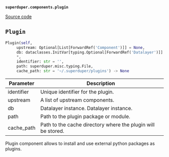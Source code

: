 **`superduper.components.plugin`** 

[Source code](https://github.com/superduper-io/superduper/blob/main/superduper/components/plugin.py)

## `Plugin` 

```python
Plugin(self,
     upstream: Optional[List[ForwardRef('Component')]] = None,
     db: dataclasses.InitVar[typing.Optional[ForwardRef('Datalayer')]] = None,
     *,
     identifier: str = '',
     path: superduper.misc.typing.File,
     cache_path: str = '~/.superduper/plugins') -> None
```
| Parameter | Description |
|-----------|-------------|
| identifier | Unique identifier for the plugin. |
| upstream | A list of upstream components. |
| db | Datalayer instance. Datalayer instance. |
| path | Path to the plugin package or module. |
| cache_path | Path to the cache directory where the plugin will be stored. |

Plugin component allows to install and use external python packages as plugins.

